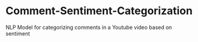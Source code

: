 # Comment-Sentiment-Categorization
NLP Model for categorizing comments in a Youtube video based on sentiment
